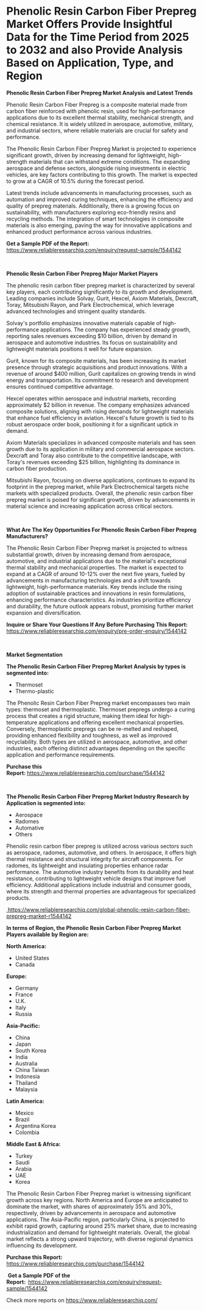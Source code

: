 <p><h1>Phenolic Resin Carbon Fiber Prepreg Market Offers Provide Insightful Data for the Time Period from 2025 to 2032 and also Provide Analysis Based on Application, Type, and Region</h1></p><p><strong>Phenolic Resin Carbon Fiber Prepreg Market Analysis and Latest Trends</strong></p>
<p><p>Phenolic Resin Carbon Fiber Prepreg is a composite material made from carbon fiber reinforced with phenolic resin, used for high-performance applications due to its excellent thermal stability, mechanical strength, and chemical resistance. It is widely utilized in aerospace, automotive, military, and industrial sectors, where reliable materials are crucial for safety and performance.</p><p>The Phenolic Resin Carbon Fiber Prepreg Market is projected to experience significant growth, driven by increasing demand for lightweight, high-strength materials that can withstand extreme conditions. The expanding aerospace and defense sectors, alongside rising investments in electric vehicles, are key factors contributing to this growth. The market is expected to grow at a CAGR of 10.5% during the forecast period. </p><p>Latest trends include advancements in manufacturing processes, such as automation and improved curing techniques, enhancing the efficiency and quality of prepreg materials. Additionally, there is a growing focus on sustainability, with manufacturers exploring eco-friendly resins and recycling methods. The integration of smart technologies in composite materials is also emerging, paving the way for innovative applications and enhanced product performance across various industries.</p></p>
<p><strong>Get a Sample PDF of the Report:&nbsp;</strong> <a href="https://www.reliableresearchiq.com/enquiry/request-sample/1544142?utm_campaign=1123&utm_medium=2&utm_source=Github&utm_content=ia&utm_term=01022025&utm_id=phenolic-resin-carbon-fiber-prepreg">https://www.reliableresearchiq.com/enquiry/request-sample/1544142</a></p>
<p>&nbsp;</p>
<p><strong>Phenolic Resin Carbon Fiber Prepreg Major Market Players</strong></p>
<p><p>The phenolic resin carbon fiber prepreg market is characterized by several key players, each contributing significantly to its growth and development. Leading companies include Solvay, Gurit, Hexcel, Axiom Materials, Dexcraft, Toray, Mitsubishi Rayon, and Park Electrochemical, which leverage advanced technologies and stringent quality standards.</p><p>Solvay's portfolio emphasizes innovative materials capable of high-performance applications. The company has experienced steady growth, reporting sales revenues exceeding $10 billion, driven by demand in aerospace and automotive industries. Its focus on sustainability and lightweight materials positions it well for future expansion.</p><p>Gurit, known for its composite materials, has been increasing its market presence through strategic acquisitions and product innovations. With a revenue of around $400 million, Gurit capitalizes on growing trends in wind energy and transportation. Its commitment to research and development ensures continued competitive advantage.</p><p>Hexcel operates within aerospace and industrial markets, recording approximately $2 billion in revenue. The company emphasizes advanced composite solutions, aligning with rising demands for lightweight materials that enhance fuel efficiency in aviation. Hexcel's future growth is tied to its robust aerospace order book, positioning it for a significant uptick in demand.</p><p>Axiom Materials specializes in advanced composite materials and has seen growth due to its application in military and commercial aerospace sectors. Dexcraft and Toray also contribute to the competitive landscape, with Toray's revenues exceeding $25 billion, highlighting its dominance in carbon fiber production.</p><p>Mitsubishi Rayon, focusing on diverse applications, continues to expand its footprint in the prepreg market, while Park Electrochemical targets niche markets with specialized products. Overall, the phenolic resin carbon fiber prepreg market is poised for significant growth, driven by advancements in material science and increasing application across critical sectors.</p></p>
<p>&nbsp;</p>
<p><strong>What Are The Key Opportunities For Phenolic Resin Carbon Fiber Prepreg Manufacturers?</strong></p>
<p><p>The Phenolic Resin Carbon Fiber Prepreg market is projected to witness substantial growth, driven by increasing demand from aerospace, automotive, and industrial applications due to the material's exceptional thermal stability and mechanical properties. The market is expected to expand at a CAGR of around 10-12% over the next five years, fueled by advancements in manufacturing technologies and a shift towards lightweight, high-performance materials. Key trends include the rising adoption of sustainable practices and innovations in resin formulations, enhancing performance characteristics. As industries prioritize efficiency and durability, the future outlook appears robust, promising further market expansion and diversification.</p></p>
<p><strong>Inquire or Share Your Questions If Any Before Purchasing This Report:</strong> <a href="https://www.reliableresearchiq.com/enquiry/pre-order-enquiry/1544142?utm_campaign=1123&utm_medium=2&utm_source=Github&utm_content=ia&utm_term=01022025&utm_id=phenolic-resin-carbon-fiber-prepreg">https://www.reliableresearchiq.com/enquiry/pre-order-enquiry/1544142</a></p>
<p>&nbsp;</p>
<p><strong>Market Segmentation</strong></p>
<p><strong>The Phenolic Resin Carbon Fiber Prepreg Market Analysis by types is segmented into:</strong></p>
<p><ul><li>Thermoset</li><li>Thermo-plastic</li></ul></p>
<p><p>The Phenolic Resin Carbon Fiber Prepreg market encompasses two main types: thermoset and thermoplastic. Thermoset prepregs undergo a curing process that creates a rigid structure, making them ideal for high-temperature applications and offering excellent mechanical properties. Conversely, thermoplastic prepregs can be re-melted and reshaped, providing enhanced flexibility and toughness, as well as improved recyclability. Both types are utilized in aerospace, automotive, and other industries, each offering distinct advantages depending on the specific application and performance requirements.</p></p>
<p><strong>Purchase this Report:&nbsp;</strong><a href="https://www.reliableresearchiq.com/purchase/1544142?utm_campaign=1123&utm_medium=2&utm_source=Github&utm_content=ia&utm_term=01022025&utm_id=phenolic-resin-carbon-fiber-prepreg">https://www.reliableresearchiq.com/purchase/1544142</a></p>
<p>&nbsp;</p>
<p><strong>The Phenolic Resin Carbon Fiber Prepreg Market Industry Research by Application is segmented into:</strong></p>
<p><ul><li>Aerospace</li><li>Radomes</li><li>Automative</li><li>Others</li></ul></p>
<p><p>Phenolic resin carbon fiber prepreg is utilized across various sectors such as aerospace, radomes, automotive, and others. In aerospace, it offers high thermal resistance and structural integrity for aircraft components. For radomes, its lightweight and insulating properties enhance radar performance. The automotive industry benefits from its durability and heat resistance, contributing to lightweight vehicle designs that improve fuel efficiency. Additional applications include industrial and consumer goods, where its strength and thermal properties are advantageous for specialized products.</p></p>
<p><a href="https://www.reliableresearchiq.com/global-phenolic-resin-carbon-fiber-prepreg-market-r1544142?utm_campaign=1123&utm_medium=2&utm_source=Github&utm_content=ia&utm_term=01022025&utm_id=phenolic-resin-carbon-fiber-prepreg">&nbsp;https://www.reliableresearchiq.com/global-phenolic-resin-carbon-fiber-prepreg-market-r1544142</a></p>
<p><strong>In terms of Region, the Phenolic Resin Carbon Fiber Prepreg Market Players available by Region are:</strong></p>
<p>
    <p> <strong> North America: </strong>
        <ul>
            <li>United States</li>
            <li>Canada</li>
        </ul>
        </p> 
    <p> <strong> Europe: </strong>
        <ul>
            <li>Germany</li>
            <li>France</li>
            <li>U.K.</li>
            <li>Italy</li>
            <li>Russia</li>
        </ul>
        </p> 
    <p> <strong> Asia-Pacific: </strong>
        <ul>
            <li>China</li>
            <li>Japan</li>
            <li>South Korea</li>
            <li>India</li>
            <li>Australia</li>
            <li>China Taiwan</li>
            <li>Indonesia</li>
            <li>Thailand</li>
            <li>Malaysia</li>
        </ul>
        </p> 
    <p> <strong> Latin America: </strong>
        <ul>
            <li>Mexico</li>
            <li>Brazil</li>
            <li>Argentina Korea</li>
            <li>Colombia</li>
        </ul>
        </p> 
    <p> <strong> Middle East & Africa: </strong>
        <ul>
            <li>Turkey</li>
            <li>Saudi</li>
            <li>Arabia</li>
            <li>UAE</li>
            <li>Korea</li>
        </ul>
    </p>
    </p>
<p><p>The Phenolic Resin Carbon Fiber Prepreg market is witnessing significant growth across key regions. North America and Europe are anticipated to dominate the market, with shares of approximately 35% and 30%, respectively, driven by advancements in aerospace and automotive applications. The Asia-Pacific region, particularly China, is projected to exhibit rapid growth, capturing around 25% market share, due to increasing industrialization and demand for lightweight materials. Overall, the global market reflects a strong upward trajectory, with diverse regional dynamics influencing its development.</p></p>
<p><strong>Purchase this Report: </strong><a href="https://www.reliableresearchiq.com/purchase/1544142?utm_campaign=1123&utm_medium=2&utm_source=Github&utm_content=ia&utm_term=01022025&utm_id=phenolic-resin-carbon-fiber-prepreg">https://www.reliableresearchiq.com/purchase/1544142</a></p>
<p>&nbsp;<strong>Get a Sample PDF of the Report:&nbsp;&nbsp;</strong><a href="https://www.reliableresearchiq.com/enquiry/request-sample/1544142?utm_campaign=1123&utm_medium=2&utm_source=Github&utm_content=ia&utm_term=01022025&utm_id=phenolic-resin-carbon-fiber-prepreg">https://www.reliableresearchiq.com/enquiry/request-sample/1544142</a></p>
<p><strong></strong></p>
<p>Check more reports on <a href="https://www.reliableresearchiq.com/?utm_campaign=1123&utm_medium=2&utm_source=Github&utm_content=ia&utm_term=01022025&utm_id=phenolic-resin-carbon-fiber-prepreg">https://www.reliableresearchiq.com/</a></p>